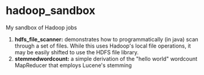 hadoop_sandbox
==============

My sandbox of Hadoop jobs

1. **hdfs_file_scanner:** demonstrates how to programmatically (in java) scan through a set of files. While this uses Hadoop's local file operations, it may be easily shifted to use the HDFS file library.
2. **stemmedwordcount:** a simple derivation of the "hello world" wordcount MapReducer that employs Lucene's stemming
